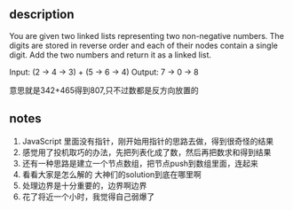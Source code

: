 ## description

You are given two linked lists representing two non-negative numbers. The digits are stored in reverse order and each of their nodes contain a single digit. Add the two numbers and return it as a linked list.

Input: (2 -> 4 -> 3) + (5 -> 6 -> 4)
Output: 7 -> 0 -> 8

意思就是342+465得到807,只不过数都是反方向放置的

## notes
1. JavaScript 里面没有指针，刚开始用指针的思路去做，得到很奇怪的结果
2. 感觉用了投机取巧的办法，先把列表化成了数，然后再把数求和得到结果
3. 还有一种思路是建立一个节点数组，把节点push到数组里面，连起来
4. 看看大家是怎么解的  大神们的solution到底在哪里啊
5. 处理边界是十分重要的，边界啊边界
6. 花了将近一个小时，我觉得自己弱爆了